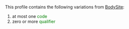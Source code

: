 This profile contains the following variations from [BodySite](http://hl7.org/fhir/STU3/BodySite):

1. at most one <span style='color:green'> code </span> 
1. zero or more <span style='color:green'> qualifier </span>
